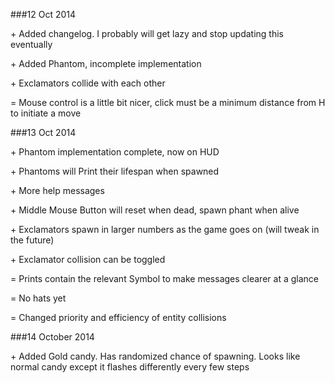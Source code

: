 ###12 Oct 2014

\+ Added changelog. I probably will get lazy and stop updating this eventually

\+ Added Phantom, incomplete implementation

\+ Exclamators collide with each other

= Mouse control is a little bit nicer, click must be a minimum distance from H to initiate a move


###13 Oct 2014

\+ Phantom implementation complete, now on HUD

\+ Phantoms will Print their lifespan when spawned

\+ More help messages

\+ Middle Mouse Button will reset when dead, spawn phant when alive


\+ Exclamators spawn in larger numbers as the game goes on (will tweak in the future)

\+ Exclamator collision can be toggled

= Prints contain the relevant Symbol to make messages clearer at a glance

= No hats yet

= Changed priority and efficiency of entity collisions


###14 October 2014

\+ Added Gold candy. Has randomized chance of spawning. Looks like normal candy except it flashes differently every few steps

